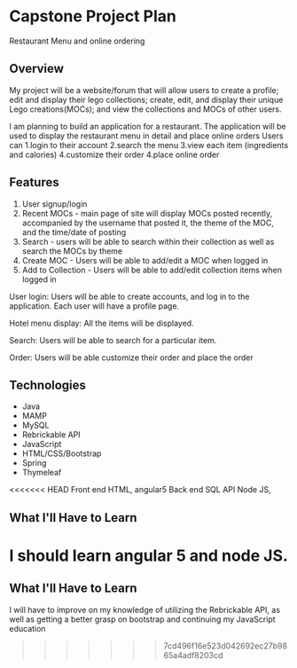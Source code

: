 # Capstone Project Plan

Restaurant Menu and online ordering


## Overview
My project will be a website/forum that will allow users to create a profile; edit and display their lego collections; create, edit, and display their unique Lego creations(MOCs); and view the collections and MOCs of other users.

I am planning to build an application for a restaurant.
The application will be used to display the restaurant menu in detail and place online orders
Users can
1.login to their account
2.search the menu
3.view each item (ingredients and calories)
4.customize their order
4.place online order

## Features
1. User signup/login
1. Recent MOCs - main page of site will display MOCs posted recently, accompanied by the username that posted it, the theme of the MOC, and the time/date of posting
1. Search - users will be able to search within their collection as well as search the MOCs by theme
1. Create MOC - Users will be able to add/edit a MOC when logged in
1. Add to Collection - Users will be able to add/edit collection items when logged in

User login: Users will be able to create accounts, and log in to the application. Each user will have a profile page.

Hotel menu display: All the items will be displayed.

Search: Users will be able to search for a particular item.

Order: Users will be able customize their order and place the order

## Technologies
* Java
* MAMP
* MySQL
* Rebrickable API
* JavaScript
* HTML/CSS/Bootstrap
* Spring
* Thymeleaf

<<<<<<< HEAD
Front end   HTML, angular5
Back end    SQL
API         Node JS,

## What I'll Have to Learn

I should learn angular 5 and node JS.
=======
## What I'll Have to Learn
I will have to improve on my knowledge of utilizing the Rebrickable API, as well as getting a better grasp on bootstrap and continuing my JavaScript education
>>>>>>> 7cd496f16e523d042692ec27b9865a4adf8203cd

